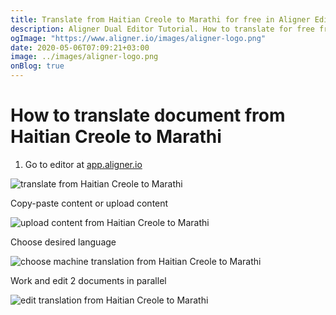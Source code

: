 ```yaml
---
title: Translate from Haitian Creole to Marathi for free in Aligner Editor
description: Aligner Dual Editor Tutorial. How to translate for free from Haitian Creole to Marathi. Aligner is multilingual document management platform. 
ogImage: "https://www.aligner.io/images/aligner-logo.png"
date: 2020-05-06T07:09:21+03:00
image: ../images/aligner-logo.png
onBlog: true
---
```


# How to translate document from Haitian Creole to Marathi

1. Go to editor at [app.aligner.io](https://app.aligner.io "Aligner App web page")

![translate from Haitian Creole to Marathi](../aligner-blank-editor.png "translate from Haitian Creole to Marathi")

Copy-paste content or upload content

![upload content from Haitian Creole to Marathi](../aligner-uploaded-document.png "upload content from Haitian Creole to Marathi")

Choose desired language

![choose machine translation from Haitian Creole to Marathi](../aligner-language-dropdown.png "choose machine translation from Haitian Creole to Marathi")

Work and edit 2 documents in parallel

![edit translation from Haitian Creole to Marathi](../aligner-double-sitded-editor.png "edit translation from Haitian Creole to Marathi")

